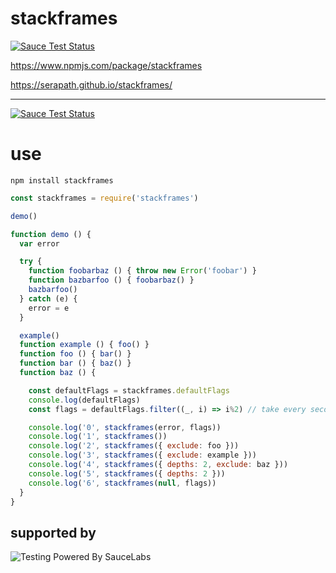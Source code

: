 # stackframes
[![Sauce Test Status](https://saucelabs.com/buildstatus/serapath)](https://app.saucelabs.com/u/serapath)

https://www.npmjs.com/package/stackframes

https://serapath.github.io/stackframes/


---
[![Sauce Test Status](https://saucelabs.com/browser-matrix/serapath.svg)](https://saucelabs.com/u/serapath)


# use
`npm install stackframes`
```js
const stackframes = require('stackframes')

demo()

function demo () {
  var error

  try {
    function foobarbaz () { throw new Error('foobar') }
    function bazbarfoo () { foobarbaz() }
    bazbarfoo()
  } catch (e) {
    error = e
  }

  example()
  function example () { foo() }
  function foo () { bar() }
  function bar () { baz() }
  function baz () {

    const defaultFlags = stackframes.defaultFlags
    console.log(defaultFlags)
    const flags = defaultFlags.filter((_, i) => i%2) // take every second flag

    console.log('0', stackframes(error, flags))
    console.log('1', stackframes())
    console.log('2', stackframes({ exclude: foo }))
    console.log('3', stackframes({ exclude: example }))
    console.log('4', stackframes({ depths: 2, exclude: baz }))
    console.log('5', stackframes({ depths: 2 }))
    console.log('6', stackframes(null, flags))
  }
}
```

## supported by
![Testing Powered By SauceLabs](https://raw.githubusercontent.com/saucelabs/opensource/master/assets/powered-by-saucelabs-badge-white.svg?sanitize=true "Testing Powered By SauceLabs")
